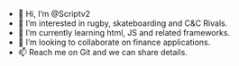 - 👋 Hi, I’m @Scriptv2
- 👀 I’m interested in rugby, skateboarding and C&C Rivals.
- 🌱 I’m currently learning html, JS and related frameworks.
- 💞️ I’m looking to collaborate on finance applications.
- 📫 Reach me on Git and we can share details.

<!---
Scriptv2/Scriptv2 is a ✨ special ✨ repository because its `README.md` (this file) appears on your GitHub profile.
You can click the Preview link to take a look at your changes.
--->
